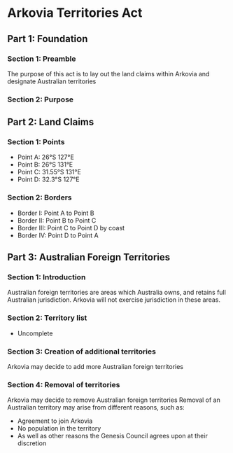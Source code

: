 # Arkovia Territories Act

## Part 1: Foundation
### Section 1: Preamble
The purpose of this act is to lay out the land claims within Arkovia and designate Australian territories
### Section 2: Purpose

## Part 2: Land Claims
### Section 1: Points
- Point A: 26°S 127°E
- Point B: 26°S 131°E
- Point C: 31.55°S 131°E
- Point D: 32.3°S 127°E

### Section 2: Borders
- Border I: Point A to Point B
- Border II: Point B to Point C
- Border III: Point C to Point D by coast
- Border IV: Point D to Point A

## Part 3: Australian Foreign Territories
### Section 1: Introduction
Australian foreign territories are areas which Australia owns, and retains full Australian jurisdiction. Arkovia will not exercise jurisdiction in these areas.

### Section 2: Territory list
- Uncomplete

### Section 3: Creation of additional territories
Arkovia may decide to add more Australian foreign territories

### Section 4: Removal of territories
Arkovia may decide to remove Australian foreign territories
Removal of an Australian territory may arise from different reasons, such as:
- Agreement to join Arkovia
- No population in the territory
- As well as other reasons the Genesis Council agrees upon at their discretion
